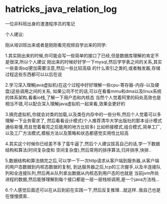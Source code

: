 # hatricks_java_relation_log
一位非科班出身的渣渣程序员的笔记

个人建议:

刚从培训班出来或者是刚刚看完视频自学出来的同学:

1.其实刚出来的时候,你可能会写一些简单的接口了已经,但是数据库理解的肯定不是很深,所以个人建议
刚出来的时候好好学一下mysql,然后学学表之间的关系,其实一些查询sql更加需要注意,然后一些比较高级
的什么索引之类的,或者触发器,存储过程这些东西都可以以后在说

2.学习深入理解java虚拟机(在这个过程中好好理解一些cpu-寄存器-内存-以及硬盘)这些调用之间的关系,
如果公司不忙的话,可以在看看mmu和dma以及linux系统的体系架构,看看io栈,了解一下用户态和内核态
当然个人觉着阿里的码处高效也是相当不错,可以配合深入理解java虚拟机一起来看,效果会更好的

3.搞完虚拟机,你就会对类的加载,以及类在内存中的一些分布,然后个人觉着可以多理解一下业务需求了,
然后看看设计模式(个人推荐清华大学出版社的那本设计模式通俗易懂,而且觉着看完之后能用的地方比较多)
比如桥接模式,组合模式,简单工厂,以及工厂方法模式,模板方法以及策略和状态都感觉实用性比较高

4.其实这个时候你已经差不多了蛮牛逼了,然后个人建议拔高自己的话,学一下数据结构和算法(时间复杂度和
空间复杂度),然后常用的排序算法,归并排序,快排..

5.数据结构和算法搞完之后,可以学一下一次http请求从客户端到服务器,从客户端的用户态数据到内核态数据的复制,
到达服务器之后,tcp的三次握手,以及半连接队列和全连接队列,然后再从队列拿出数据从内核态到用户态的也就是
当前jvm所处进程的数据,然后能够理解到每个接口都是一层一层栈帧调用,是一个java方法栈...

6.个人感觉后面还可以在从后到前在实践一下,然后反复推理...就这样..我自己也是在慢慢摸索..
